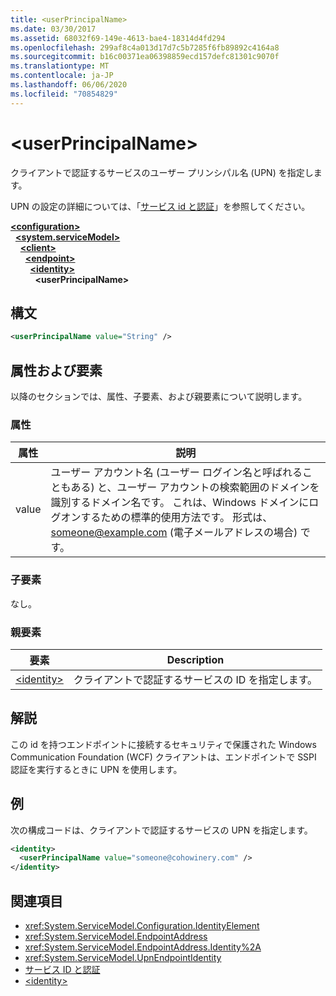 ```yaml
---
title: <userPrincipalName>
ms.date: 03/30/2017
ms.assetid: 68032f69-149e-4613-bae4-18314d4fd294
ms.openlocfilehash: 299af8c4a013d17d7c5b7285f6fb89892c4164a8
ms.sourcegitcommit: b16c00371ea06398859ecd157defc81301c9070f
ms.translationtype: MT
ms.contentlocale: ja-JP
ms.lasthandoff: 06/06/2020
ms.locfileid: "70854829"
---
```

# \<userPrincipalName>
クライアントで認証するサービスのユーザー プリンシパル名 (UPN) を指定します。  
  
UPN の設定の詳細については、「[サービス id と認証](../../../wcf/feature-details/service-identity-and-authentication.md)」を参照してください。  
  
[**\<configuration>**](../configuration-element.md)\
&nbsp;&nbsp;[**\<system.serviceModel>**](system-servicemodel.md)\
&nbsp;&nbsp;&nbsp;&nbsp;[**\<client>**](client.md)\
&nbsp;&nbsp;&nbsp;&nbsp;&nbsp;&nbsp;[**\<endpoint>**](endpoint-of-client.md)\
&nbsp;&nbsp;&nbsp;&nbsp;&nbsp;&nbsp;&nbsp;&nbsp;[**\<identity>**](identity.md)\
&nbsp;&nbsp;&nbsp;&nbsp;&nbsp;&nbsp;&nbsp;&nbsp;&nbsp;&nbsp;**\<userPrincipalName>**  
  
## <a name="syntax"></a>構文  
  
```xml  
<userPrincipalName value="String" />
```  
  
## <a name="attributes-and-elements"></a>属性および要素  
 以降のセクションでは、属性、子要素、および親要素について説明します。  
  
### <a name="attributes"></a>属性  
  
|属性|説明|  
|---------------|-----------------|  
|value|ユーザー アカウント名 (ユーザー ログイン名と呼ばれることもある) と、ユーザー アカウントの検索範囲のドメインを識別するドメイン名です。 これは、Windows ドメインにログオンするための標準的使用方法です。 形式は、 someone@example.com (電子メールアドレスの場合) です。|  
  
### <a name="child-elements"></a>子要素  
 なし。  
  
### <a name="parent-elements"></a>親要素  
  
|要素|Description|  
|-------------|-----------------|  
|[\<identity>](identity.md)|クライアントで認証するサービスの ID を指定します。|  
  
## <a name="remarks"></a>解説  
 この id を持つエンドポイントに接続するセキュリティで保護された Windows Communication Foundation (WCF) クライアントは、エンドポイントで SSPI 認証を実行するときに UPN を使用します。  
  
## <a name="example"></a>例  
 次の構成コードは、クライアントで認証するサービスの UPN を指定します。  
  
```xml  
<identity>
  <userPrincipalName value="someone@cohowinery.com" />
</identity>
```  
  
## <a name="see-also"></a>関連項目

- <xref:System.ServiceModel.Configuration.IdentityElement>
- <xref:System.ServiceModel.EndpointAddress>
- <xref:System.ServiceModel.EndpointAddress.Identity%2A>
- <xref:System.ServiceModel.UpnEndpointIdentity>
- [サービス ID と認証](../../../wcf/feature-details/service-identity-and-authentication.md)
- [\<identity>](identity.md)
